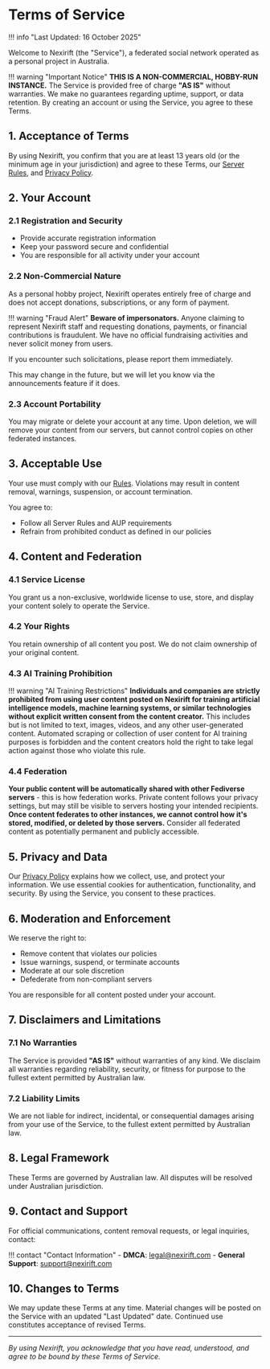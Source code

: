 # Terms of Service

!!! info "Last Updated: 16 October 2025"

Welcome to Nexirift (the "Service"), a federated social network operated as a personal project in Australia.

!!! warning "Important Notice"
    **THIS IS A NON-COMMERCIAL, HOBBY-RUN INSTANCE.**
    The Service is provided free of charge **"AS IS"** without warranties. We make no guarantees regarding uptime, support, or data retention. By creating an account or using the Service, you agree to these Terms.

## 1. Acceptance of Terms

By using Nexirift, you confirm that you are at least 13 years old (or the minimum age in your jurisdiction) and agree to these Terms, our [Server Rules](../rules.md), and [Privacy Policy](privacy-policy.md).

## 2. Your Account

### 2.1 Registration and Security

- Provide accurate registration information
- Keep your password secure and confidential
- You are responsible for all activity under your account

### 2.2 Non-Commercial Nature

As a personal hobby project, Nexirift operates entirely free of charge and does not accept donations, subscriptions, or any form of payment. 

!!! warning "Fraud Alert"
    **Beware of impersonators.** Anyone claiming to represent Nexirift staff and requesting donations, payments, or financial contributions is fraudulent. We have no official fundraising activities and never solicit money from users.

If you encounter such solicitations, please report them immediately.

This may change in the future, but we will let you know via the announcements feature if it does.

### 2.3 Account Portability

You may migrate or delete your account at any time. Upon deletion, we will remove your content from our servers, but cannot control copies on other federated instances.

## 3. Acceptable Use

Your use must comply with our [Rules](../rules.md). Violations may result in content removal, warnings, suspension, or account termination.

You agree to:

- Follow all Server Rules and AUP requirements
- Refrain from prohibited conduct as defined in our policies

## 4. Content and Federation

### 4.1 Service License

You grant us a non-exclusive, worldwide license to use, store, and display your content solely to operate the Service.

### 4.2 Your Rights

You retain ownership of all content you post. We do not claim ownership of your original content.

### 4.3 AI Training Prohibition

!!! warning "AI Training Restrictions"
    **Individuals and companies are strictly prohibited from using user content posted on Nexirift for training artificial intelligence models, machine learning systems, or similar technologies without explicit written consent from the content creator.** This includes but is not limited to text, images, videos, and any other user-generated content. Automated scraping or collection of user content for AI training purposes is forbidden and the content creators hold the right to take legal action against those who violate this rule.

### 4.4 Federation

**Your public content will be automatically shared with other Fediverse servers** - this is how federation works. Private content follows your privacy settings, but may still be visible to servers hosting your intended recipients. **Once content federates to other instances, we cannot control how it's stored, modified, or deleted by those servers.** Consider all federated content as potentially permanent and publicly accessible.

## 5. Privacy and Data

Our [Privacy Policy](privacy-policy.md) explains how we collect, use, and protect your information. We use essential cookies for authentication, functionality, and security. By using the Service, you consent to these practices.

## 6. Moderation and Enforcement

We reserve the right to:

- Remove content that violates our policies
- Issue warnings, suspend, or terminate accounts
- Moderate at our sole discretion
- Defederate from non-compliant servers

You are responsible for all content posted under your account.

## 7. Disclaimers and Limitations

### 7.1 No Warranties

The Service is provided **"AS IS"** without warranties of any kind. We disclaim all warranties regarding reliability, security, or fitness for purpose to the fullest extent permitted by Australian law.

### 7.2 Liability Limits

We are not liable for indirect, incidental, or consequential damages arising from your use of the Service, to the fullest extent permitted by Australian law.

## 8. Legal Framework

These Terms are governed by Australian law. All disputes will be resolved under Australian jurisdiction.

## 9. Contact and Support

For official communications, content removal requests, or legal inquiries, contact:

!!! contact "Contact Information"
    - **DMCA**: [legal@nexirift.com](mailto:legal@nexirift.com)
    - **General Support**: [support@nexirift.com](mailto:support@nexirift.com)

## 10. Changes to Terms

We may update these Terms at any time. Material changes will be posted on the Service with an updated "Last Updated" date. Continued use constitutes acceptance of revised Terms.

---

_By using Nexirift, you acknowledge that you have read, understood, and agree to be bound by these Terms of Service._

